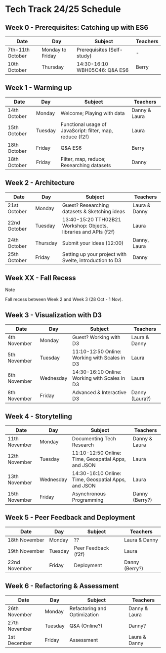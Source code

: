 # Tech Track 24/25 Schedule

## Week 0 - Prerequisites: Catching up with ES6

| Date             | Day              | Subject                       | Teachers |
| ---------------- | ---------------- | ----------------------------- | -------- |
| 7th-11th October | Monday to Friday | Prerequisites (Self-study)    | -        |
| 10th October     | Thursday         | 14:30-16:10 WBH05C46: Q&A ES6 | Berry    |

## Week 1 - Warming up

| Date         | Day     | Subject                                                   | Teachers      |
| ------------ | ------- | --------------------------------------------------------- | ------------- |
| 14th October | Monday  | Welcome; Playing with data                                | Danny & Laura |
| 15th October | Tuesday | Functional usage of JavaScript: filter, map, reduce (f2f) | Laura         |
| 18th October | Friday  | Q&A ES6                                                   | Berry         |
| 18th October | Friday  | Filter, map, reduce; Researching datasets                 | Danny         |

## Week 2 - Architecture

| Date         | Day      | Subject                                                          | Teachers      |
| ------------ | -------- | ---------------------------------------------------------------- | ------------- |
| 21st October | Monday   | Guest? Researching datasets & Sketching ideas                    | Laura & Danny |
| 22nd October | Tuesday  | 13:40-15:20 TTH02B21 Workshop: Objects, libraries and APIs (f2f) | Laura         |
| 24th October | Thursday | Submit your ideas (12:00)                                        | Danny, Laura  |
| 25th October | Friday   | Setting up your project with Svelte, introduction to D3          | Danny         |

## Week XX - Fall Recess

> [!NOTE]  
> Fall recess between Week 2 and Week 3 (28 Oct - 1 Nov).

## Week 3 - Visualization with D3

| Date         | Day       | Subject                                       | Teachers       |
| ------------ | --------- | --------------------------------------------- | -------------- |
| 4th November | Monday    | Guest? Working with D3                        | Laura & Danny  |
| 5th November | Tuesday   | 11:10-12:50 Online: Working with Scales in D3 | Laura          |
| 6th November | Wednesday | 14:30-16:10 Online: Working with Scales in D3 | Laura          |
| 8th November | Friday    | Advanced & Interactive D3                     | Danny (Laura?) |

## Week 4 - Storytelling

| Date          | Day       | Subject                                             | Teachers       |
| ------------- | --------- | --------------------------------------------------- | -------------- |
| 11th November | Monday    | Documenting Tech Research                           | Danny & Laura  |
| 12th November | Tuesday   | 11:10-12:50 Online: Time, Geospatial Apps, and JSON | Laura          |
| 13th November | Wednesday | 14:30-16:10 Online: Time, Geospatial Apps, and JSON | Laura          |
| 15th November | Friday    | Asynchronous Programming                            | Danny (Berry?) |

## Week 5 - Peer Feedback and Deployment

| Date          | Day     | Subject             | Teachers       |
| ------------- | ------- | ------------------- | -------------- |
| 18th November | Monday  | ??                  | Laura & Danny  |
| 19th November | Tuesday | Peer Feedback (f2f) | Laura          |
| 22nd November | Friday  | Deployment          | Danny (Berry?) |

## Week 6 - Refactoring & Assessment

| Date          | Day     | Subject                      | Teachers      |
| ------------- | ------- | ---------------------------- | ------------- |
| 26th November | Monday  | Refactoring and Optimization | Danny & Laura |
| 27th November | Tuesday | Q&A (Online?)                | Danny?        |
| 1st December  | Friday  | Assessment                   | Laura & Danny |
